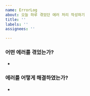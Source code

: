 ```yaml
---
name: ErrorLog
about: 오늘 하루 겪었던 에러 처리 작성하기
title: ''
labels: ''
assignees: ''

---
```


### 어떤 에러를 겪었는가?
- 

### 에러를 어떻게 해결하였는가?
-
